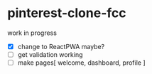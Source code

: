 # pinterest-clone-fcc

work in progress

-[x] change to ReactPWA maybe?
-[ ] get validation working
-[ ] make pages[ welcome, dashboard, profile ]
